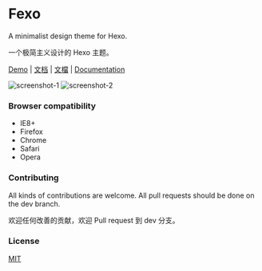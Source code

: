 # Fexo

A minimalist design theme for Hexo.

一个极简主义设计的 Hexo 主题。

[Demo](http://forsigner.com/) | <a href="http://forsigner.com/2016/03/10/fexo-doc-zh-cn/" target="_blank">文档</a> | [文檔](doc/zh-tw.md) | [Documentation](doc/en.md)

![screenshot-1](https://raw.githubusercontent.com/forsigner/forsigner.github.io/master/images/screenshot-1.png)
![screenshot-2](https://raw.githubusercontent.com/forsigner/forsigner.github.io/master/images/screenshot-2.png)


### Browser compatibility

- IE8+
- Firefox
- Chrome
- Safari
- Opera

### Contributing

All kinds of contributions are welcome.
All pull requests should be done on the dev branch.

欢迎任何改善的贡献，欢迎 Pull request 到 dev 分支。

### License

  [MIT](LICENSE)

